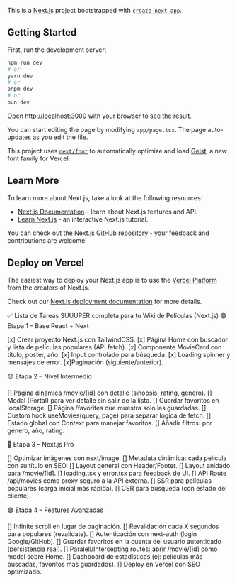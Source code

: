 This is a [Next.js](https://nextjs.org) project bootstrapped with [`create-next-app`](https://nextjs.org/docs/app/api-reference/cli/create-next-app).

## Getting Started

First, run the development server:

```bash
npm run dev
# or
yarn dev
# or
pnpm dev
# or
bun dev
```

Open [http://localhost:3000](http://localhost:3000) with your browser to see the result.

You can start editing the page by modifying `app/page.tsx`. The page auto-updates as you edit the file.

This project uses [`next/font`](https://nextjs.org/docs/app/building-your-application/optimizing/fonts) to automatically optimize and load [Geist](https://vercel.com/font), a new font family for Vercel.

## Learn More

To learn more about Next.js, take a look at the following resources:

- [Next.js Documentation](https://nextjs.org/docs) - learn about Next.js features and API.
- [Learn Next.js](https://nextjs.org/learn) - an interactive Next.js tutorial.

You can check out [the Next.js GitHub repository](https://github.com/vercel/next.js) - your feedback and contributions are welcome!

## Deploy on Vercel

The easiest way to deploy your Next.js app is to use the [Vercel Platform](https://vercel.com/new?utm_medium=default-template&filter=next.js&utm_source=create-next-app&utm_campaign=create-next-app-readme) from the creators of Next.js.

Check out our [Next.js deployment documentation](https://nextjs.org/docs/app/building-your-application/deploying) for more details.

✅ Lista de Tareas SUUUPER completa para tu Wiki de Películas (Next.js)
🟢 Etapa 1 – Base React + Next

[x] Crear proyecto Next.js con TailwindCSS.
[x] Página Home con buscador y lista de películas populares (API fetch).
[x] Componente MovieCard con título, poster, año.
[x] Input controlado para búsqueda.
[x] Loading spinner y mensajes de error.
[x]Paginación (siguiente/anterior).

🟡 Etapa 2 – Nivel Intermedio

[] Página dinámica /movie/[id] con detalle (sinopsis, rating, género).
[] Modal (Portal) para ver detalle sin salir de la lista.
[] Guardar favoritos en localStorage.
[] Página /favorites que muestra solo las guardadas.
[] Custom hook useMovies(query, page) para separar lógica de fetch.
[] Estado global con Context para manejar favoritos.
[] Añadir filtros: por género, año, rating.

🔵 Etapa 3 – Next.js Pro

[] Optimizar imágenes con next/image.
[] Metadata dinámica: cada película con su título en SEO.
[] Layout general con Header/Footer.
[] Layout anidado para /movie/[id].
[] loading.tsx y error.tsx para feedback de UI.
[] API Route /api/movies como proxy seguro a la API externa.
[] SSR para películas populares (carga inicial más rápida).
[] CSR para búsqueda (con estado del cliente).

🟣 Etapa 4 – Features Avanzadas

[] Infinite scroll en lugar de paginación.
[] Revalidación cada X segundos para populares (revalidate).
[] Autenticación con next-auth (login Google/GitHub).
[] Guardar favoritos en la cuenta del usuario autenticado (persistencia real).
[] Paralell/Intercepting routes: abrir /movie/[id] como modal sobre Home.
[] Dashboard de estadísticas (ej: películas más buscadas, favoritos más guardados).
[] Deploy en Vercel con SEO optimizado.